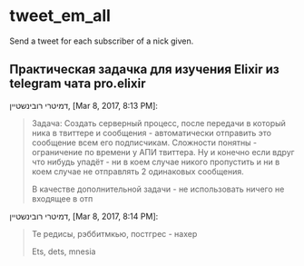 # tweet_em_all
Send a tweet for each subscriber of a nick given.

## Практическая задачка для изучения Elixir из telegram чата pro.elixir

דמיטרי רובינשטיין, [Mar 8, 2017, 8:13 PM]: 
> Задача:
> Создать серверный процесс, после передачи в который ника в твиттере и сообщения - автоматически отправить это сообщение всем его подписчикам.
> Сложности понятны - ограничение по времени у АПИ твиттера. Ну и конечно если вдруг что нибудь упадёт - ни в коем случае никого пропустить и ни в коем случае не отправлять 2 одинаковых сообщения.
>
>В качестве дополнительной задачи - не использовать ничего не входящее в отп

דמיטרי רובינשטיין, [Mar 8, 2017, 8:14 PM]: 
> Те редисы, рэббитмкью, постгрес - нахер
>
> Ets, dets, mnesia
